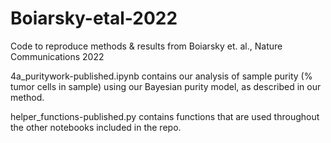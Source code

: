 # Boiarsky-etal-2022
Code to reproduce methods &amp; results from Boiarsky et. al., Nature Communications 2022

4a_puritywork-published.ipynb contains our analysis of sample purity (% tumor cells in sample) using our Bayesian purity model, as described in our method. 

helper_functions-published.py contains functions that are used throughout the other notebooks included in the repo.
